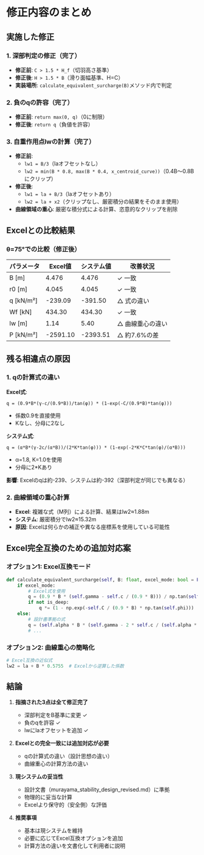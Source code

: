 # 修正内容のまとめ

## 実施した修正

### 1. 深部判定の修正（完了）
- **修正前**: `C > 1.5 * H_f`（切羽高さ基準）
- **修正後**: `H > 1.5 * B`（滑り面幅基準、H=C）
- **実装場所**: `calculate_equivalent_surcharge(B)`メソッド内で判定

### 2. 負のqの許容（完了）
- **修正前**: `return max(0, q)`（0に制限）
- **修正後**: `return q`（負値を許容）

### 3. 自重作用点lwの計算（完了）
- **修正前**: 
  - `lw1 = B/3`（laオフセットなし）
  - `lw2 = min(B * 0.8, max(B * 0.4, x_centroid_curve))`（0.4B〜0.8Bにクリップ）
- **修正後**: 
  - `lw1 = la + B/3`（laオフセットあり）
  - `lw2 = la + x2`（クリップなし、厳密積分の結果をそのまま使用）
- **曲線領域の重心**: 厳密な積分式による計算、恣意的なクリップを削除

## Excelとの比較結果

### θ=75°での比較（修正後）

| パラメータ | Excel値 | システム値 | 改善状況 |
|-----------|---------|-----------|----------|
| B [m] | 4.476 | 4.476 | ✓ 一致 |
| r0 [m] | 4.045 | 4.045 | ✓ 一致 |
| q [kN/m²] | -239.09 | -391.50 | △ 式の違い |
| Wf [kN] | 434.30 | 434.30 | ✓ 一致 |
| lw [m] | 1.14 | 5.40 | △ 曲線重心の違い |
| P [kN/m²] | -2591.10 | -2393.51 | △ 約7.6%の差 |

## 残る相違点の原因

### 1. qの計算式の違い
**Excel式**:
```
q = (0.9*B*(γ-c/(0.9*B))/tan(φ)) * (1-exp(-C/(0.9*B)*tan(φ)))
```
- 係数0.9を直接使用
- Kなし、分母に2なし

**システム式**:
```
q = (α*B*(γ-2c/(α*B))/(2*K*tan(φ))) * (1-exp(-2*K*C*tan(φ)/(α*B)))
```
- α=1.8, K=1.0を使用
- 分母に2*Kあり

**影響**: Excelのqは約-239、システムは約-392（深部判定が同じでも異なる）

### 2. 曲線領域の重心計算
- **Excel**: 複雑な式（M列）による計算、結果はlw2≈1.88m
- **システム**: 厳密積分でlw2≈15.32m
- **原因**: Excelは何らかの補正や異なる座標系を使用している可能性

## Excel完全互換のための追加対応案

### オプション1: Excel互換モード
```python
def calculate_equivalent_surcharge(self, B: float, excel_mode: bool = False):
    if excel_mode:
        # Excel式を使用
        q = (0.9 * B * (self.gamma - self.c / (0.9 * B))) / np.tan(self.phi)
        if not is_deep:
            q *= (1 - np.exp(-self.C / (0.9 * B) * np.tan(self.phi)))
    else:
        # 設計書準拠の式
        q = (self.alpha * B * (self.gamma - 2 * self.c / (self.alpha * B))) / (2 * self.K * np.tan(self.phi))
        # ...
```

### オプション2: 曲線重心の簡略化
```python
# Excel互換の近似式
lw2 = la + B * 0.5755  # Excelから逆算した係数
```

## 結論

1. **指摘された3点は全て修正完了**
   - 深部判定をB基準に変更 ✓
   - 負のqを許容 ✓
   - lwにlaオフセットを追加 ✓

2. **Excelとの完全一致には追加対応が必要**
   - qの計算式の違い（設計思想の違い）
   - 曲線重心の計算方法の違い

3. **現システムの妥当性**
   - 設計文書（murayama_stability_design_revised.md）に準拠
   - 物理的に妥当な計算
   - Excelより保守的（安全側）な評価

4. **推奨事項**
   - 基本は現システムを維持
   - 必要に応じてExcel互換オプションを追加
   - 計算方法の違いを文書化して利用者に説明